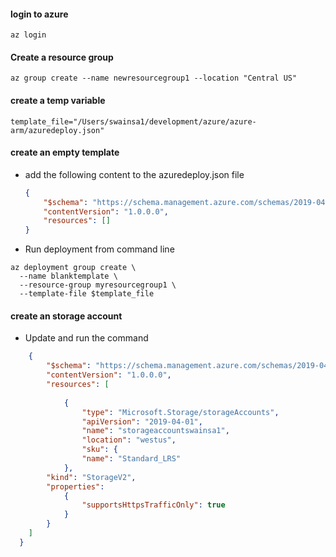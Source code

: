 #### login to azure 
``` az login ```
#### Create a resource group
``` az group create --name newresourcegroup1 --location "Central US" ```

#### create a temp variable
```template_file="/Users/swainsa1/development/azure/azure-arm/azuredeploy.json"```


#### create an empty template 
+ add the following content to the azuredeploy.json file
    ```json 
    {
        "$schema": "https://schema.management.azure.com/schemas/2019-04-01/deploymentTemplate.json#",
        "contentVersion": "1.0.0.0",
        "resources": []
    } 
    ```
+ Run deployment from command line
```
az deployment group create \
  --name blanktemplate \
  --resource-group myresourcegroup1 \
  --template-file $template_file
  ```


#### create an storage account 
+ Update and run the command
```json 
    {
        "$schema": "https://schema.management.azure.com/schemas/2019-04-01/deploymentTemplate.json#",
        "contentVersion": "1.0.0.0",
        "resources": [
        
            {
                "type": "Microsoft.Storage/storageAccounts",
                "apiVersion": "2019-04-01",
                "name": "storageaccountswainsa1",
                "location": "westus",
                "sku": {
                "name": "Standard_LRS"
            },
        "kind": "StorageV2",
        "properties": 
            {
                "supportsHttpsTrafficOnly": true
            }
        }
    ]
  }
  ```












